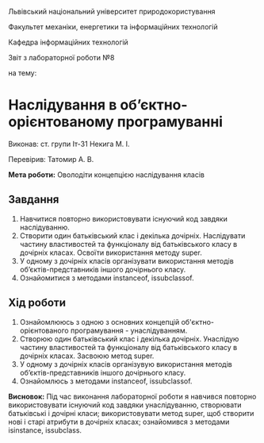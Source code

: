 Львівський національний університет природокористування 

Факультет механіки, енергетики та інформаційних технологій 

Кафедра інформаційних технологій 

Звіт з лабораторної роботи №8

на тему: 
# Наслідування в об’єктно-орієнтованому програмуванні

Виконав: ст. групи Іт-31 Некига М. І. 

Перевірив: Татомир А. В. 

**Мета роботи:** Оволодіти концепцією наслідування класів

## Завдання
1. Навчитися повторно використовувати існуючий код завдяки наслідуванню.
2. Створити один батьківський клас і декілька дочірніх. Наслідувати частину властивостей та функціоналу від батьківського класу в дочірніх
класах. Освоїти використання методу super.
3. У одному з дочірніх класів організувати використання методів об’єктів-представників іншого дочірнього класу.
4. Ознайомитися з методами instanceof, issubclassof.
## Хід роботи
1. Ознайомлююсь з одною з основних концепцій об'єктно-орієнтованого програмування - унаслідуванням.
2. Створюю один батьківський клас і декілька дочірніх. Унаслідую частину властивостей та функціоналу від батьківського класу в дочірніх
класах. Засвоюю метод super.
3. У одному з дочірніх класів організувую використання методів об’єктів-представників іншого дочірнього класу.
4. Ознайомлюсь з методами instanceof, issubclassof.

**Висновок:** 
Під час виконання лабораторної роботи я навчився повторно використовувати існуючий код завдяки унаслідуванню, створювати батьківські і дочірні класи; використовувати метод super, щоб створити нові і старі атрибути в дочірніх класах; ознайомився з методами isinstance, issubclass.
